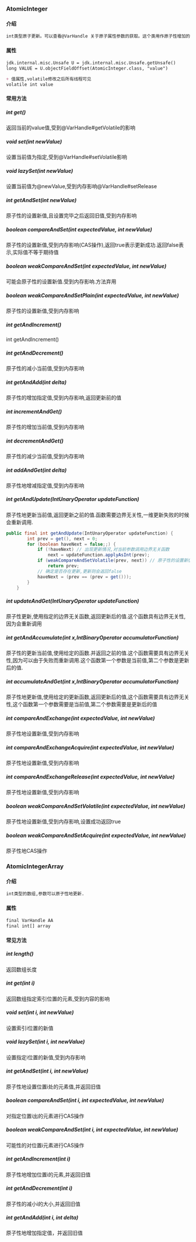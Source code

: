 ### AtomicInteger

#### 介绍

```markdown
int类型原子更新。可以查看@VarHandle 关于原子属性参数的获取。这个类用作原子性增加的计数器，且不能使用@Integer代替。但是着了类不会继承@Number这样就不能作为数字的类使用。
```

#### 属性

```markdown
jdk.internal.misc.Unsafe U = jdk.internal.misc.Unsafe.getUnsafe()
long VALUE = U.objectFieldOffset(AtomicInteger.class, "value")

+ 值属性,volatile修改之后所有线程可见
volatile int value
```

#### 常用方法

##### int get()

返回当前的value值,受到@VarHandle#getVolatile的影响
##### void set(int newValue)
设置当前值为指定,受到@VarHandle#setVolatile影响
##### void lazySet(int newValue)
设置当前值为@newValue,受到内存影响@VarHandle#setRelease
##### int getAndSet(int newValue)
原子性的设置新值,且设置完毕之后返回旧值,受到内存影响
##### boolean compareAndSet(int expectedValue, int newValue)
原子性的设置新值,受到内存影响(CAS操作),返回true表示更新成功.返回false表示,实际值不等于期待值
##### boolean weakCompareAndSet(int expectedValue, int newValue)
可能会原子性的设置新值.受到内存影响.方法弃用
##### boolean weakCompareAndSetPlain(int expectedValue, int newValue)
原子性的设置新值,受到内存影响
##### int getAndIncrement()
int getAndIncrement()
##### int getAndDecrement()
原子性的减小当前值,受到内存影响
##### int getAndAdd(int delta)
原子性的增加指定值,受到内存影响,返回更新前的值
##### int incrementAndGet()
原子性的增加当前值,受到内存影响
##### int decrementAndGet()
原子性的减少当前值,受到内存影响
##### int addAndGet(int delta)
原子性地增减指定值,受到内存影响
##### int getAndUpdate(IntUnaryOperator updateFunction) 
原子性地更新当前值,返回更新之前的值.函数需要边界无关性,一维更新失败的时候会重新调用.
```java
public final int getAndUpdate(IntUnaryOperator updateFunction) {
        int prev = get(), next = 0;
        for (boolean haveNext = false;;) {
            if (!haveNext) // 出现更新情况,对当前参数调用边界无关函数
                next = updateFunction.applyAsInt(prev);
            if (weakCompareAndSetVolatile(prev, next)) // 原子性的设置新值并返回旧值
                return prev;
            // 确定是否存在更新,更新则会返回false
            haveNext = (prev == (prev = get()));
        }
    }
```
##### int updateAndGet(IntUnaryOperator updateFunction)
原子性更新,使用指定的边界无关函数,返回更新后的值.这个函数具有边界无关性,因为会重新调用
##### int getAndAccumulate(int x,IntBinaryOperator accumulatorFunction)
原子性的更新当前值,使用给定的函数.并返回之前的值.这个函数需要具有边界无关性,因为可以由于失败而重新调用.这个函数第一个参数是当前值,第二个参数是更新后的值.
##### int accumulateAndGet(int x,IntBinaryOperator accumulatorFunction)
原子性地更新值,使用给定的更新函数,返回更新后的值,这个函数需要具有边界无关性,这个函数第一个参数需要是当前值,第二个参数需要是更新后的值
##### int compareAndExchange(int expectedValue, int newValue)
原子性地设置新值,受到内存影响
##### int compareAndExchangeAcquire(int expectedValue, int newValue)
原子性地设置新值,受到内存影响
##### int compareAndExchangeRelease(int expectedValue, int newValue) 
原子性地设置新值,受到内存影响
##### boolean weakCompareAndSetVolatile(int expectedValue, int newValue)
原子性地设置新值,受到内存影响,设置成功返回true
##### boolean weakCompareAndSetAcquire(int expectedValue, int newValue) 
原子性地CAS操作
### AtomicIntegerArray

#### 介绍

```markdown
int类型的数组,参数可以原子性地更新.
```

#### 属性

```markdown
final VarHandle AA
final int[] array
```

#### 常见方法

##### int length()
返回数组长度
##### int get(int i)
返回数组指定索引位置的元素,受到内容的影响
##### void set(int i, int newValue)
设置索引i位置的新值
##### void lazySet(int i, int newValue)
设置指定i位置的新值,受到内存影响
##### int getAndSet(int i, int newValue)
原子性地设置位置i处的元素值,并返回旧值
##### boolean compareAndSet(int i, int expectedValue, int newValue)
对指定位置i出的元素进行CAS操作
##### boolean weakCompareAndSet(int i, int expectedValue, int newValue)
可能性的对位置i元素进行CAS操作
##### int getAndIncrement(int i)
原子性地增加位置i的元素,并返回旧值
##### int getAndDecrement(int i)
原子性的减小i的大小,并返回旧值
##### int getAndAdd(int i, int delta)
原子性地增加指定值，并返回旧值


